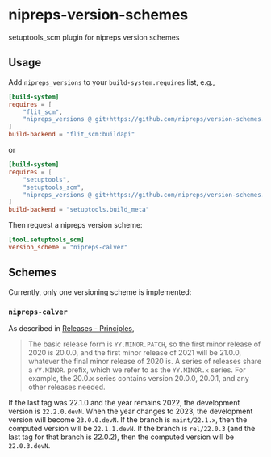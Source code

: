 # nipreps-version-schemes
setuptools_scm plugin for nipreps version schemes

## Usage

Add `nipreps_versions` to your `build-system.requires` list, e.g.,

```TOML
[build-system]
requires = [
    "flit_scm",
    "nipreps_versions @ git+https://github.com/nipreps/version-schemes.git"
]
build-backend = "flit_scm:buildapi"
```

or

```TOML
[build-system]
requires = [
    "setuptools",
    "setuptools_scm",
    "nipreps_versions @ git+https://github.com/nipreps/version-schemes.git"
]
build-backend = "setuptools.build_meta"
```

Then request a nipreps version scheme:

```TOML
[tool.setuptools_scm]
version_scheme = "nipreps-calver"
```

## Schemes

Currently, only one versioning scheme is implemented:

### `nipreps-calver`

As described in [Releases - Principles](https://www.nipreps.org/devs/releases/#principles),

> The basic release form is `YY.MINOR.PATCH`, so the first minor release of 2020 is 20.0.0, and the first minor release of 2021 will be 21.0.0, whatever the final minor release of 2020 is. A series of releases share a `YY.MINOR`. prefix, which we refer to as the `YY.MINOR.x` series. For example, the 20.0.x series contains version 20.0.0, 20.0.1, and any other releases needed.

If the last tag was 22.1.0 and the year remains 2022, the development version is
`22.2.0.devN`. When the year changes to 2023, the development version will become
`23.0.0.devN`.
If the branch is `maint/22.1.x`, then the computed version will be `22.1.1.devN`.
If the branch is `rel/22.0.3` (and the last tag for that branch is 22.0.2), then
the computed version will be `22.0.3.devN`.
